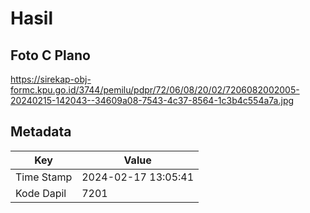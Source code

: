# Hasil

## Foto C Plano

https://sirekap-obj-formc.kpu.go.id/3744/pemilu/pdpr/72/06/08/20/02/7206082002005-20240215-142043--34609a08-7543-4c37-8564-1c3b4c554a7a.jpg


## Metadata

| Key        | Value               |
| ---------- | ------------------- |
| Time Stamp | 2024-02-17 13:05:41 |
| Kode Dapil | 7201                |



